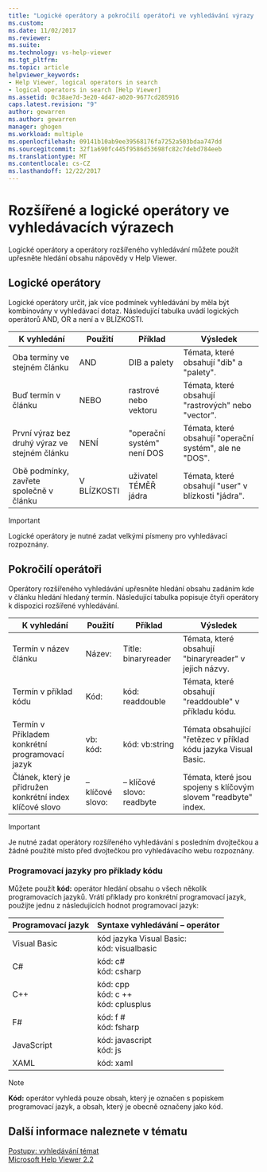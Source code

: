 ```yaml
---
title: "Logické operátory a pokročilí operátoři ve vyhledávání výrazy | Microsoft Docs"
ms.custom: 
ms.date: 11/02/2017
ms.reviewer: 
ms.suite: 
ms.technology: vs-help-viewer
ms.tgt_pltfrm: 
ms.topic: article
helpviewer_keywords:
- Help Viewer, logical operators in search
- logical operators in search [Help Viewer]
ms.assetid: 0c38ae7d-3e20-4d47-a020-9677cd285916
caps.latest.revision: "9"
author: gewarren
ms.author: gewarren
manager: ghogen
ms.workload: multiple
ms.openlocfilehash: 09141b10ab9ee39568176fa7252a503bdaa747dd
ms.sourcegitcommit: 32f1a690fc445f9586d53698fc82c7debd784eeb
ms.translationtype: MT
ms.contentlocale: cs-CZ
ms.lasthandoff: 12/22/2017
---
```

# <a name="logical-and-advanced-operators-in-search-expressions"></a>Rozšířené a logické operátory ve vyhledávacích výrazech
Logické operátory a operátory rozšířeného vyhledávání můžete použít upřesněte hledání obsahu nápovědy v Help Viewer.

## <a name="logical-operators"></a>Logické operátory
Logické operátory určit, jak více podmínek vyhledávání by měla být kombinovány v vyhledávací dotaz. Následující tabulka uvádí logických operátorů AND, OR a není a v BLÍZKOSTI.
  
|K vyhledání|Použití|Příklad|Výsledek|  
|-------------------|---------|-------------|------------|  
|Oba termíny ve stejném článku|AND|DIB a palety|Témata, které obsahují "dib" a "palety".|  
|Buď termín v článku|NEBO|rastrové nebo vektoru|Témata, které obsahují "rastrových" nebo "vector".|  
|První výraz bez druhý výraz ve stejném článku|NENÍ|"operační systém" není DOS|Témata, které obsahují "operační systém", ale ne "DOS".|  
|Obě podmínky, zavřete společně v článku|V BLÍZKOSTI|uživatel TÉMĚŘ jádra|Témata, které obsahují "user" v blízkosti "jádra".|  
  
> [!IMPORTANT]
> Logické operátory je nutné zadat velkými písmeny pro vyhledávací rozpoznány.

## <a name="advanced-operators"></a>Pokročilí operátoři
Operátory rozšířeného vyhledávání upřesněte hledání obsahu zadáním kde v článku hledání hledaný termín. Následující tabulka popisuje čtyři operátory k dispozici rozšířené vyhledávání.

|K vyhledání|Použití|Příklad|Výsledek|  
|-------------------|---------|-------------|------------|  
|Termín v název článku|Název:|Title: binaryreader|Témata, které obsahují "binaryreader" v jejich názvy.|  
|Termín v příklad kódu|Kód:|kód: readdouble|Témata, které obsahují "readdouble" v příkladu kódu.|  
|Termín v Příkladem konkrétní programovací jazyk|vb: kód:|kód: vb:string|Témata obsahující "řetězec v příklad kódu jazyka Visual Basic.|  
|Článek, který je přidružen konkrétní index klíčové slovo|– klíčové slovo:|– klíčové slovo: readbyte|Témata, které jsou spojeny s klíčovým slovem "readbyte" index.|  

> [!IMPORTANT]
> Je nutné zadat operátory rozšířeného vyhledávání s posledním dvojtečkou a žádné použité místo před dvojtečkou pro vyhledávacího webu rozpoznány.    

### <a name="programming-languages-for-code-examples"></a>Programovací jazyky pro příklady kódu
Můžete použít **kód:** operátor hledání obsahu o všech několik programovacích jazyků. Vrátí příklady pro konkrétní programovací jazyk, použijte jednu z následujících hodnot programovací jazyk:  

|Programovací jazyk|Syntaxe vyhledávání – operátor|  
|--------------------|---------|  
|Visual Basic|kód jazyka Visual Basic:<br/>kód: visualbasic|  
|C#|kód: c#<br/>kód: csharp|  
|C++|kód: cpp<br/>kód: c ++<br/>kód: cplusplus|  
|F#|kód: f #<br/>kód: fsharp|  
|JavaScript|kód: javascript<br/>kód: js|  
|XAML|kód: xaml|

> [!NOTE]
> **Kód:** operátor vyhledá pouze obsah, který je označen s popiskem programovací jazyk, a obsah, který je obecně označeny jako kód. 
  
## <a name="see"></a>Další informace naleznete v tématu 
[Postupy: vyhledávání témat](how-to-search-for-topics.md)  
[Microsoft Help Viewer 2.2](microsoft-help-viewer.md)